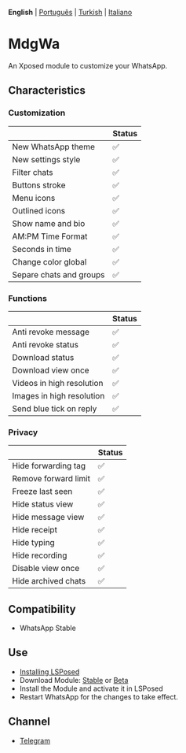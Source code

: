  **English** | [Português](languages/README_PTBR.md) | [Turkish](languages/README_TR.md) | [Italiano](languages/README_IT.md)

# MdgWa

An Xposed module to customize your WhatsApp.

## Characteristics

### Customization

|  | Status |
| ------------- | ------------- |
| New WhatsApp theme | ✅ |
| New settings style | ✅ |
| Filter chats | ✅ |
| Buttons stroke | ✅ |
| Menu icons | ✅ |
| Outlined icons | ✅ |
| Show name and bio | ✅ |
| AM:PM Time Format | ✅ |
| Seconds in time | ✅ |
| Change color global | ✅ |
| Separe chats and groups | ✅ |


### Functions

|  | Status |
| ------------- | ------------ |
| Anti revoke message | ✅ |
| Anti revoke status | ✅ |
| Download status | ✅|
| Download view once | ✅ |
| Videos in high resolution | ✅ |
| Images in high resolution | ✅ |
| Send blue tick on reply | ✅ |

### Privacy

|                      | Status |
|----------------------| ------------- |
| Hide forwarding tag  | ✅ |
| Remove forward limit | ✅ |
| Freeze last seen     | ✅ |
| Hide status view     | ✅ |
| Hide message view    | ✅ |
| Hide receipt         | ✅ |
| Hide typing          | ✅ |
| Hide recording       | ✅ |
| Disable view once    | ✅ |
| Hide archived chats  | ✅ |

## Compatibility

- WhatsApp Stable

## Use

- [Installing LSPosed](https://github.com/LSPosed/LSPosed)
- Download Module: [Stable](https://github.com/ItsMadruga/MdgWa/releases/latest) or [Beta](https://github.com/ItsMadruga/MdgWa/actions)
- Install the Module and activate it in LSPosed
- Restart WhatsApp for the changes to take effect.

## Channel

- [Telegram](https://t.me/mdgwamodule)
